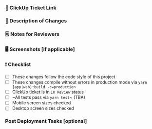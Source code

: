 <!--
  For Work In Progress Pull Requests, please use the Draft PR feature.
  
  Before submitting the Pull Request, please ensure you've done the following:
    - Created a ClickUp ticket with a detailed description of the issue
    - Moved the ClickUp ticket to the "In Review" status
    - Provided a general description of this PR in the title above and included the Click ticket ID
    - Used descriptive commit messages
    - ~Ensured all tests pass via `yarn test`~ (TBA)

  After submitted the Pull Request, please ensure you've done the following:
    - Request reviews from one or more relevant parties
-->

### 🔗 ClickUp Ticket Link
<!-- Add a link to the ClickUp ticket --->

### 🚧 Description of Changes
<!-- Provide a detailed description of your changes --->

### 🗒 Notes for Reviewers
<!-- If necessary, provide some notes for reviewers to aid in reviewing the code and testing it --->

### 🖥 Screenshots [if applicable]
<!-- Provide screenshots or animated gifs of your changes, if applicable --->

### ❗️ Checklist
- [ ] These changes follow the code style of this project
- [ ] These changes compile without errors in production mode via `yarn [app|web]:build -c=production`
- [ ] ClickUp ticket is in `In Review` status
- [ ] ~All tests pass via `yarn test`~ (TBA)
- [ ] Mobile screen sizes checked
- [ ] Desktop screen sizes checked

### Post Deployment Tasks [optional]
<!-- If there are any post deployment tasks, please note them here --->
